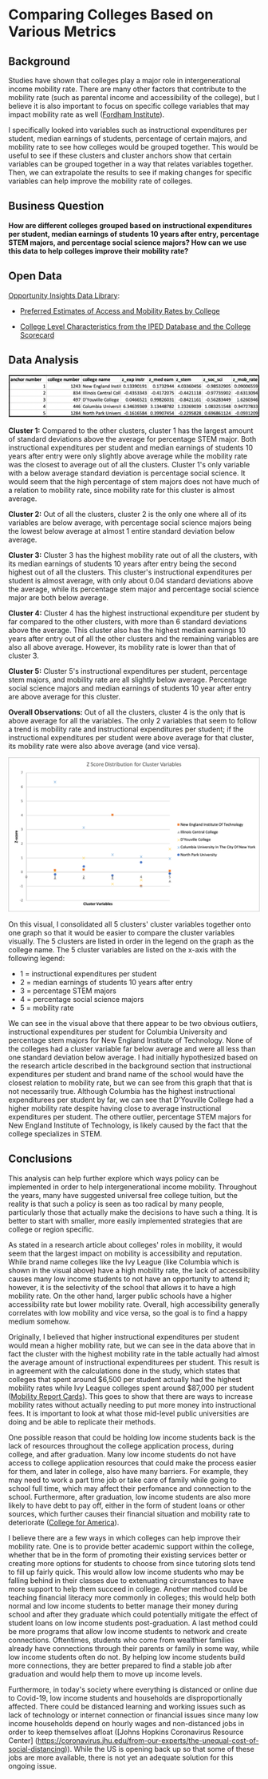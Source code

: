 # Comparing Colleges Based on Various Metrics
## Background
Studies have shown that colleges play a major role in intergenerational income mobility rate. There are many other factors that contribute to the mobility rate (such as parental income and accessibility of the college), but I believe it is also important to focus on specific college variables that may impact mobility rate as well ([Fordham Institute](https://fordhaminstitute.org/national/commentary/how-college-affects-upward-mobility)).

I specifically looked into variables such as instructional expenditures per student, median earnings of students, percentage of certain majors, and mobility rate to see how colleges would be grouped together. This would be useful to see if these clusters and cluster anchors show that certain variables can be grouped together in a way that relates variables together. Then, we can extrapolate the results to see if making changes for specific variables can help improve the mobility rate of colleges.

## Business Question
**How are different colleges grouped based on instructional expenditures per student, median earnings of students 10 years after entry, percentage STEM majors, and percentage social science majors? How can we use this data to help colleges improve their mobility rate?**

## Open Data
[Opportunity Insights Data Library](https://opportunityinsights.org/data/?geographic_level=0&topic=105&paper_id=0#resource-listing):

- [Preferred Estimates of Access and Mobility Rates by College](https://github.com/angelali1479/college-data-cluster-analysis/blob/main/mrc_table1.csv)

- [College Level Characteristics from the IPED Database and the College Scorecard](https://github.com/angelali1479/college-data-cluster-analysis/blob/main/mrc_table10.csv)

## Data Analysis

![alt text](https://github.com/angelali1479/college-data-cluster-analysis/blob/main/Screen%20Shot%202020-10-19%20at%208.12.04%20PM.png)

**Cluster 1:**
Compared to the other clusters, cluster 1 has the largest amount of standard deviations above the average for percentage STEM major. Both instructional expenditures per student and median earnings of students 10 years after entry were only slightly above average while the mobility rate was the closest to average out of all the clusters. Cluster 1's only variable with a below average standard deviation is percentage social science. 
It would seem that the high percentage of stem majors does not have much of a relation to mobility rate, since mobility rate for this cluster is almost average.

**Cluster 2:**
Out of all the clusters, cluster 2 is the only one where all of its variables are below average, with percentage social science majors being the lowest below average at almost 1 entire standard deviation below average.

**Cluster 3:**
Cluster 3 has the highest mobility rate out of all the clusters, with its median earnings of students 10 years after entry being the second highest out of all the clusters. This cluster's instructional expenditures per student is almost average, with only about 0.04 standard deviations above the average, while its percentage stem major and percentage social science major are both below average.

**Cluster 4:**
Cluster 4 has the highest instructional expenditure per student by far compared to the other clusters, with more than 6 standard deviations above the average. This cluster also has the highest median earnings 10 years after entry out of all the other clusters and the remaining variables are also all above average. However, its mobility rate is lower than that of cluster 3.

**Cluster 5:**
Cluster 5's instructional expenditures per student, percentage stem majors, and mobility rate are all slightly below average. Percentage social science majors and median earnings of students 10 year after entry are above average for this cluster.

**Overall Observations:**
Out of all the clusters, cluster 4 is the only that is above average for all the variables. The only 2 variables that seem to follow a trend is mobility rate and instructional expenditures per student; if the instructional expenditures per student were above average for that cluster, its mobility rate were also above average (and vice versa).


![alt text](https://github.com/angelali1479/college-data-cluster-analysis/blob/main/miniproj3graph.png)

On this visual, I consolidated all 5 clusters' cluster variables together onto one graph so that it would be easier to compare the cluster variables visually. The 5 clusters are listed in order in the legend on the graph as the college name. The 5 cluster variables are listed on the x-axis with the following legend:
- 1 = instructional expenditures per student
- 2 = median earnings of students 10 years after entry
- 3 = percentage STEM majors
- 4 = percentage social science majors
- 5 = mobility rate


We can see in the visual above that there appear to be two obvious outliers, instructional expenditures per student for Columbia University and percentage stem majors for New England Institute of Technology. None of the colleges had a cluster variable far below average and were all less than one standard deviation below average. I had initially hypothesized based on the research article described in the background section that instructional expenditures per student and brand name of the school would have the closest relation to mobility rate, but we can see from this graph that that is not necessarily true. Although Columbia has the highest instructional expenditurees per student by far, we can see that D'Youville College had a higher mobility rate despite having close to average instructional expenditures per student. The othere outlier, percentage STEM majors for New England Institute of Technology, is likely caused by the fact that the college specializes in STEM.

## Conclusions

This analysis can help further explore which ways policy can be implemented in order to help intergenerational income mobility. Throughout the years, many have suggested universal free college tuition, but the reality is that such a policy is seen as too radical by many people, particularly those that actually make the decisions to have such a thing. It is better to start with smaller, more easily implemented strategies that are college or region specific. 

As stated in a research article about colleges' roles in mobility, it would seem that the largest impact on mobility is accessibility and reputation. While brand name colleges like the Ivy League (like Columbia which is shown in the visual above) have a high mobility rate, the lack of accessibility causes many low income students to not have an opportunity to attend it; however, it is the selectivity of the school that allows it to have a high mobility rate. On the other hand, larger public schools have a higher accessibility rate but lower mobility rate. Overall, high accessibility generally correlates with low mobility and vice versa, so the goal is to find a happy medium somehow.

Originally, I believed that higher instructional expenditures per student would mean a higher mobility rate, but we can see in the data above that in fact the cluster with the highest mobility rate in the table actually had almost the average amount of instructional expenditurees per student. This result is in agreement with the calculations done in the study, which states that colleges that spent around $6,500 per student actually had the highest mobility rates while Ivy League colleges  spent around $87,000 per student ([Mobility Report Cards](http://www.equality-of-opportunity.org/papers/coll_mrc_paper.pdf)). This goes to show that there are ways to increase mobility rates without actually needing to put more money into instructional fees. It is important to look at what those mid-level public universities are doing and be able to replicate their methods.

One possible reason that could be holding low income students back is the lack of resources throughout the college application process, during college, and after graduation. Many low income students do not have access to college application resources that could make the process easier for them, and later in college, also have many barriers. For example, they may need to work a part time job or take care of family while going to school full time, which may affect their perfomance and connection to the school. Furthermore, after graduation, low income students are also more likely to have debt to pay off, either in the form of student loans or other sources, which further causes their financial situation and mobility rate to deteriorate ([College for America](https://collegeforamerica.org/college-completion-low-income-students/)).

I believe there are a few ways in which colleges can help improve their mobility rate. One is to provide better academic support within the college, whether that be in the form of promoting their existing services better or creating more options for students to choose from since tutoring slots tend to fill up fairly quick. This would allow low income students who may be falling behind in their classes due to extenuating circumstances to have more support to help them succeed in college. Another method could be teaching financial literacy more commonly in colleges; this would help both normal and low income students to better manage their money during school and after they graduate which could potentially mitigate the effect of student loans on low income students post-graduation. A last method could be more programs that allow low income students to network and create connections. Oftentimes, students who come from wealthier families already have connections through their parents or family in some way, while low income students often do not. By helping low income students build more connections, they are better prepared to find a stable job after graduation and would help them to move up income levels.

Furthermore, in today's society where everything is distanced or online due to Covid-19, low income students and households are disproportionally affected. There could be distanced learning and working issues such as lack of technology or internet connection or financial issues since many low income households depend on hourly wages and non-distanced jobs in order to keep themselves afloat ([Johns Hopkins Coronavirus Resource Center] (https://coronavirus.jhu.edu/from-our-experts/the-unequal-cost-of-social-distancing)). While the US is opening back up so that some of these jobs are more available, there is not yet an adequate solution for this ongoing issue.
